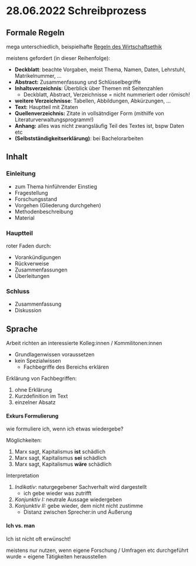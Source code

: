 # 28.06.2022 Schreibprozess

## Formale Regeln

mega unterschiedlich, beispielhafte [Regeln des Wirtschaftsethik](https://wcms.itz.uni-halle.de/download.php?down=53976&elem=1301187)

meistens gefordert (in dieser Reihenfolge):

- **Deckblatt**: beachte Vorgaben, meist Thema, Namen, Daten, Lehrstuhl, Matrikelnummer, ...
- **Abstract:** Zusammenfassung und Schlüsselbegriffe
- **Inhaltsverzeichnis**: Überblick über Themen mit Seitenzahlen
    - Deckblatt, Abstract, Verzeichnisse = nicht nummeriert oder römisch!
- **weitere Verzeichnisse**: Tabellen, Abbildungen, Abkürzungen, ...
- **Text:** Hauptteil mit Zitaten
- **Quellenverzeichnis:** Zitate in vollsätndiger Form (mithilfe von Literaturverwaltungsprogramm!)
- **Anhang:** alles was nicht zwangsläufig Teil des Textes ist, bspw Daten etc
- **(Selbstständigkeitserklärung)**: bei Bachelorarbeiten



## Inhalt

### Einleitung

- zum Thema hinführender Einstieg
- Fragestellung
- Forschungsstand
- Vorgehen (Gliederung durchgehen)
- Methodenbeschreibung
- Material

### Hauptteil

roter Faden durch:

- Vorankündigungen
- Rückverweise
- Zusammenfassungen
- Überleitungen

### Schluss

- Zusammenfassung
- Diskussion



## Sprache

Arbeit richten an interessierte Kolleg:innen / Kommilitonen:innen 

- Grundlagenwissen voraussetzen
- kein Spezialwissen 
    - Fachbegriffe des Bereichs erklären



Erklärung von Fachbegriffen:

1. ohne Erklärung
2. Kurzdefinition im Text
3. einzelner Absatz



#### Exkurs Formulierung 

wie formuliere ich, wenn ich etwas wiedergebe?

Möglichkeiten:

1. Marx sagt, Kapitalismus **ist** schädlich
2. Marx sagt, Kapitalismus **sei** schädlich
3. Marx sagt, Kapitalismus **wäre** schädlich

Interpretation

1. *Indikativ*: naturgegebener Sachverhalt wird dargestellt
    - ich gebe wieder was zutrifft
2. *Konjunktiv I:* neutrale Aussage wiedergeben
3. *Konjunktiv II:* gebe wieder, dem nicht nicht zustimme
    - Distanz zwischen Sprecher:in und Äußerung



#### Ich vs. man

Ich ist nicht oft erwünscht!

meistens nur nutzen, wenn eigene Forschung / Umfragen etc durchgeführt wurde = eigene Tätigkeiten herausstellen